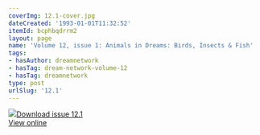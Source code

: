 ```yaml
---
coverImg: 12.1-cover.jpg
dateCreated: '1993-01-01T11:32:52'
itemId: bcphbqdrrm2
layout: page
name: 'Volume 12, issue 1: Animals in Dreams: Birds, Insects & Fish'
tags:
- hasAuthor: dreamnetwork
- hasTag: dream-network-volume-12
- hasTag: dreamnetwork
type: post
urlSlug: '12.1'
---
```

<img class="card-journal-img" src="../images/12.1-rect.jpg"/><a href="../files/pdfs/Volume_12/12.1-Dream-Network_Volume-12_No-1.pdf" download="">Download issue 12.1</a><br><a href="../files/pdfs/Volume_12/12.1-Dream-Network_Volume-12_No-1.pdf">View online</a>